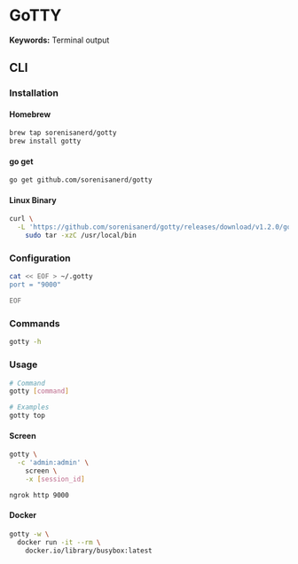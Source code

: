 # GoTTY

**Keywords:** Terminal output

## CLI

### Installation

#### Homebrew

```sh
brew tap sorenisanerd/gotty
brew install gotty
```

#### go get

```sh
go get github.com/sorenisanerd/gotty
```

#### Linux Binary

```sh
curl \
  -L 'https://github.com/sorenisanerd/gotty/releases/download/v1.2.0/gotty_v1.2.0_linux_amd64.tar.gz' | \
    sudo tar -xzC /usr/local/bin
```

### Configuration

```sh
cat << EOF > ~/.gotty
port = "9000"

EOF
```

### Commands

```sh
gotty -h
```

### Usage

```sh
# Command
gotty [command]

# Examples
gotty top
```

#### Screen

```sh
gotty \
  -c 'admin:admin' \
    screen \
    -x [session_id]

ngrok http 9000
```

#### Docker

```sh
gotty -w \
  docker run -it --rm \
    docker.io/library/busybox:latest
```
